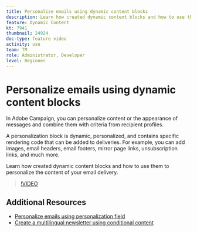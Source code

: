 ```yaml
---
title: Personalize emails using dynamic content blocks
description: Learn how created dynamic content blocks and how to use them to personalize the content of your email delivery.
feature: Dynamic Content
kt: 7941
thumbnail: 24924 
doc-type: feature video
activity: use
team: TM
role: Administrator, Developer
level: Beginner
---
```


# Personalize emails using dynamic content blocks

In Adobe Campaign, you can personalize content or the appearance of messages and combine them with criteria from recipient profiles.

A personalization block is dynamic, personalized, and contains specific rendering code that can be added to deliveries. For example, you can add images, email headers, email footers, mirror page links, unsubscription links, and much more.

Learn how created dynamic content blocks and how to use them to personalize the content of your email delivery.

>[!VIDEO](https://video.tv.adobe.com/v/24924?quality=12)

## Additional Resources

* [Personalize emails using personalization field](/help/content-creation/personalize-emails-using-personalization-fields.md)
* [Create a multilingual newsletter using conditional content](/help/send-messages/email/create-a-multilingual-newsletter-using-conditional-content.md)

